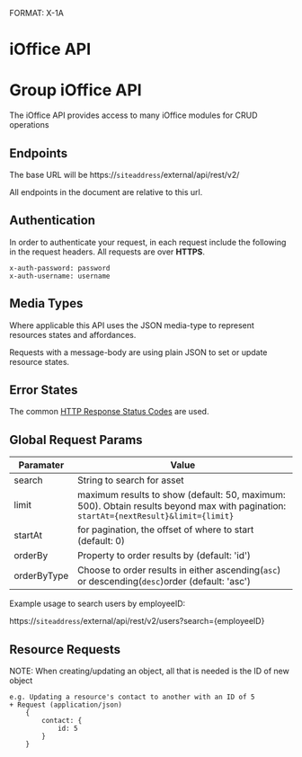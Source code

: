 FORMAT: X-1A
# iOffice API

# Group iOffice API
The iOffice API provides access to many iOffice modules for CRUD operations

## Endpoints
The base URL will be https://`siteaddress`/external/api/rest/v2/

All endpoints in the document are relative to this url.

## Authentication
In order to authenticate your request, in each request include the following in the request headers.
All requests are over **HTTPS**.

```http
x-auth-password: password
x-auth-username: username
```

## Media Types
Where applicable this API uses the JSON media-type to represent resources states and affordances.

Requests with a message-body are using plain JSON to set or update resource states.

## Error States
The common [HTTP Response Status Codes](https://github.com/for-GET/know-your-http-well/blob/master/status-codes.md) are used.

## Global Request Params
| Paramater  | Value |
| ------------- | ------------- |
| search | String to search for asset  |
| limit | maximum results to show (default: 50, maximum: 500). Obtain results beyond max with pagination: `startAt={nextResult}&limit={limit}`  |
| startAt | for pagination, the offset of where to start (default: 0)  |
| orderBy | Property to order results by (default: 'id')  |
| orderByType | Choose to order results in either ascending(`asc`) or descending(`desc`)order (default: 'asc')  |

Example usage to search users by employeeID:

https://`siteaddress`/external/api/rest/v2/users?search={employeeID}

## Resource Requests
NOTE: When creating/updating an object, all that is needed is the ID of new object
        
    e.g. Updating a resource's contact to another with an ID of 5
    + Request (application/json)
        {
            contact: {
                id: 5
            }
        }


<!-- include(endpoints/user.md) -->

<!-- include(endpoints/move.md) -->

<!-- include(endpoints/mail.md) -->

<!-- include(endpoints/contact.md) -->

<!-- include(endpoints/building.md) -->

<!-- include(endpoints/country.md) -->

<!-- include(endpoints/floor.md) -->

<!-- include(endpoints/room.md) -->

<!-- include(endpoints/asset.md) -->

<!-- include(endpoints/reservation.md) -->

<!-- include(endpoints/maintenance.md) -->

<!-- include(endpoints/agreement.md) -->

<!-- include(endpoints/categoryitem.md) -->

<!-- include(endpoints/category.md) -->

<!-- include(endpoints/categorydepth.md) -->

